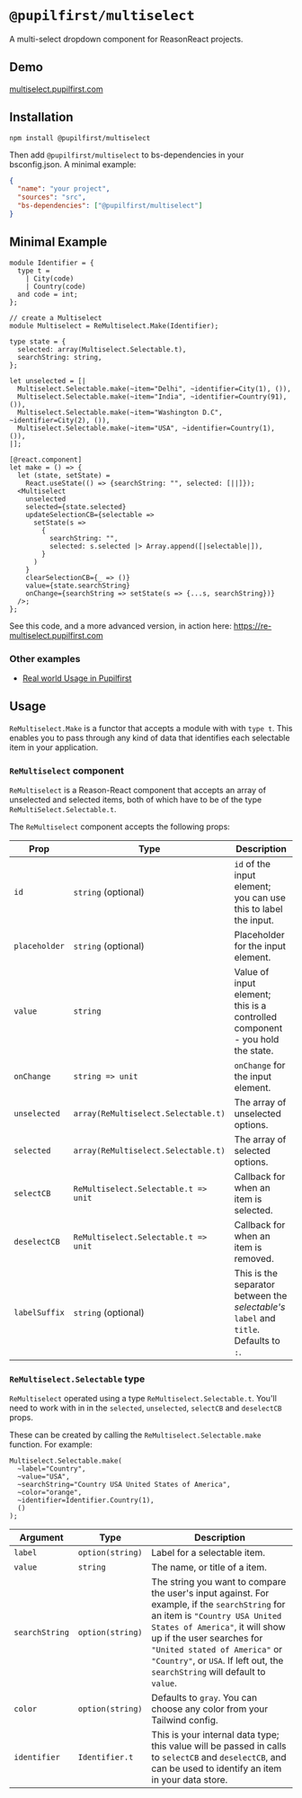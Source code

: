 # `@pupilfirst/multiselect`

A multi-select dropdown component for ReasonReact projects.

## Demo

[multiselect.pupilfirst.com](http://re-multiselect.pupilfirst.com/)

## Installation

```
npm install @pupilfirst/multiselect
```

Then add `@pupilfirst/multiselect` to bs-dependencies in your bsconfig.json. A minimal example:

```json
{
  "name": "your project",
  "sources": "src",
  "bs-dependencies": ["@pupilfirst/multiselect"]
}
```

## Minimal Example

```reason
module Identifier = {
  type t =
    | City(code)
    | Country(code)
  and code = int;
};

// create a Multiselect
module Multiselect = ReMultiselect.Make(Identifier);

type state = {
  selected: array(Multiselect.Selectable.t),
  searchString: string,
};

let unselected = [|
  Multiselect.Selectable.make(~item="Delhi", ~identifier=City(1), ()),
  Multiselect.Selectable.make(~item="India", ~identifier=Country(91), ()),
  Multiselect.Selectable.make(~item="Washington D.C", ~identifier=City(2), ()),
  Multiselect.Selectable.make(~item="USA", ~identifier=Country(1), ()),
|];

[@react.component]
let make = () => {
  let (state, setState) =
    React.useState(() => {searchString: "", selected: [||]});
  <Multiselect
    unselected
    selected={state.selected}
    updateSelectionCB={selectable =>
      setState(s =>
        {
          searchString: "",
          selected: s.selected |> Array.append([|selectable|]),
        }
      )
    }
    clearSelectionCB={_ => ()}
    value={state.searchString}
    onChange={searchString => setState(s => {...s, searchString})}
  />;
};

```

See this code, and a more advanced version, in action here: https://re-multiselect.pupilfirst.com

### Other examples

- [Real world Usage in Pupilfirst]()

## Usage

`ReMultiselect.Make` is a functor that accepts a module with with `type t`. This enables you to pass through any kind of data that identifies each selectable item in your application.

### `ReMultiselect` component

`ReMultiselect` is a Reason-React component that accepts an array of unselected and selected items, both of which have to be of the type `ReMultiSelect.Selectable.t`.

The `ReMultiselect` component accepts the following props:

| Prop | Type | Description |
|---------------|--------------------------------------|----------------------------------------------------------------------------------------|
| `id` | `string` (optional) | `id` of the input element; you can use this to label the input. |
| `placeholder` | `string` (optional) | Placeholder for the input element. |
| `value` | `string` | Value of input element; this is a controlled component - you hold the state. |
| `onChange` | `string => unit` | `onChange` for the input element. |
| `unselected` | `array(ReMultiselect.Selectable.t)` | The array of unselected options. |
| `selected` | `array(ReMultiselect.Selectable.t)` | The array of selected options. |
| `selectCB` | `ReMultiselect.Selectable.t => unit` | Callback for when an item is selected. |
| `deselectCB` | `ReMultiselect.Selectable.t => unit` | Callback for when an item is removed. |
| `labelSuffix` | `string` (optional) | This is the separator between the _selectable's_ `label` and `title`. Defaults to `:`. |

### `ReMultiselect.Selectable` type

`ReMultiselect` operated using a type `ReMultiselect.Selectable.t`. You'll need to work with in in the `selected`, `unselected`, `selectCB` and `deselectCB` props.

These can be created by calling the `ReMultiselect.Selectable.make` function. For example:

```reason
Multiselect.Selectable.make(
  ~label="Country",
  ~value="USA",
  ~searchString="Country USA United States of America",
  ~color="orange",
  ~identifier=Identifier.Country(1),
  ()
);
```

| Argument | Type | Description |
|----------------|------------------|---------------------------------------------------------------------------------------------------------------------------------------------------------------------------------------------------------------------------------------------------------------------------------------------------------------|
| `label` | `option(string)` | Label for a selectable item. |
| `value` | `string` | The name, or title of a item. |
| `searchString` | `option(string)` | The string you want to compare the user's input against. For example, if the `searchString` for an item is `"Country USA United States of America"`, it will show up if the user searches for `"United stated of America"` or `"Country"`, or `USA`. If left out, the `searchString` will default to `value`. |
| `color` | `option(string)` | Defaults to `gray`. You can choose any color from your Tailwind config. |
| `identifier` | `Identifier.t` | This is your internal data type; this value will be passed in calls to `selectCB` and `deselectCB`, and can be used to identify an item in your data store. |
